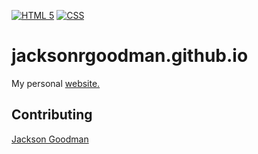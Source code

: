 [![HTML 5](https://img.shields.io/badge/html5-%23E34F26.svg?style=for-the-badge&logo=html5&logoColor=white)](#)
[![CSS](https://img.shields.io/badge/css3-%231572B6.svg?style=for-the-badge&logo=css3&logoColor=white)](#)
# jacksonrgoodman.github.io
My personal [website.](https://jacksonrgoodman.github.io)  
## Contributing
[Jackson Goodman](https://www.github.com/jacksonrgoodman/)
